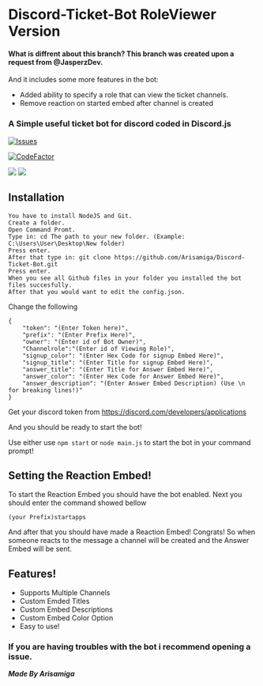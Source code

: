 # Discord-Ticket-Bot RoleViewer Version

#### **What is diffrent about this branch?** This branch was created upon a request from @JasperzDev. 
And it includes some more features in the bot:

+ Added ability to specify a role that can view the ticket channels.
+ Remove reaction on started embed after channel is created 

### A Simple useful ticket bot for discord coded in Discord.js

 <a href="https://github.com/Arisamiga/Discord-Ticket-Bot//issues">
   <img alt="Issues" src="https://img.shields.io/github/issues/Arisamiga/Discord-Ticket-Bot?color=0088ff" />
  </a>
  
[![CodeFactor](https://www.codefactor.io/repository/github/arisamiga/discord-ticket-bot/badge?s=ce8618765d3ec8b05264bac256588a4411f7712b)](https://www.codefactor.io/repository/github/arisamiga/discord-ticket-bot) 

<img src= "https://i.imgur.com/bQhJm9q.jpg"> <img src="https://i.imgur.com/Zp2ke2P.jpg">

## Installation
```
You have to install NodeJS and Git.
Create a folder.
Open Command Promt.
Type in: cd The path to your new folder. (Example: C:\Users\User\Desktop\New folder)
Press enter.
After that type in: git clone https://github.com/Arisamiga/Discord-Ticket-Bot.git
Press enter.
When you see all Github files in your folder you installed the bot files succesfully.
After that you would want to edit the config.json.
```
Change the following
```
{
    "token": "(Enter Token here)",
    "prefix": "(Enter Prefix Here)",
    "owner": "(Enter id of Bot Owner)",
    "Channelrole":"(Enter id of Viewing Role)",
    "signup_color": "(Enter Hex Code for signup Embed Here)",
    "signup_title": "(Enter Title for signup Embed Here)",
    "answer_title": "(Enter Title for Answer Embed Here)",
    "answer_color": "(Enter Hex Code for Answer Embed Here)",
    "answer_description": "(Enter Answer Embed Description) (Use \n for breaking lines!)"
}

```
Get your discord token from https://discord.com/developers/applications

And you should be ready to start the bot! 

Use either use ```npm start``` or ```node main.js``` to start the bot in your command prompt!

## Setting the Reaction Embed!

To start the Reaction Embed you should have the bot enabled.
Next you should enter the command showed bellow 
```
(your Prefix)startapps
```
And after that you should have made a Reaction Embed! Congrats!
So when someone reacts to the message a channel will be created and the Answer Embed will be sent.

## Features!
<ul>
<li>
Supports Multiple Channels
</li>
<li>
Custom Emded Titles
</li>
<li>
Custom Embed Descriptions
</li>
<li>
Custom Embed Color Option
</li>
<li>
Easy to use!
</li>
</ul>

### If you are having troubles with the bot i recommend opening a issue.

***Made By Arisamiga***
